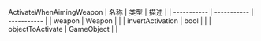 ActivateWhenAimingWeapon
| 名称 | 类型 | 描述 |
| ----------- | ----------- | ----------- |
| weapon | Weapon |  |
| invertActivation |   bool |  |
| objectToActivate | GameObject |  |

